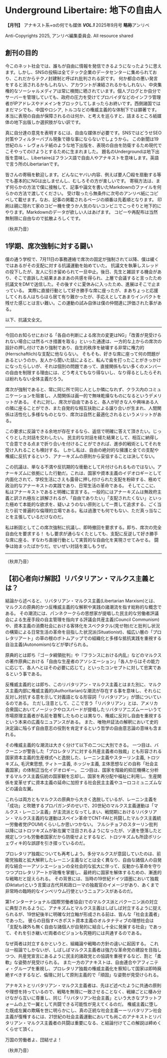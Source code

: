 # Underground Libertaire: 地下の自由人

**【月刊】** アナキスト系+αの何でも媒体 **_VOL.1_** 2025年9月号 **略称**アンリベ

Anti-Copyrights 2025, アンリベ編集委員会. All resource shared

## 創刊の目的
今このネット社会では、誰もが自由に情報を発信できるようになったように思えます。しかし、SNSの投稿は全てテック企業のデータセンターに集められており、これだからテクノ封建制と呼ばれ批判される訳です。
何か都合の悪い発言をすると消されるかもしれない、アカウントが凍結されるかもしれない、中央集権的なソーシャルメディアは常に検閲に晒されています。個人ブログとか自分でサーバーを管理していても、政府の圧力を受けてプロバイダなどのインフラ管理者がIPアドレスやドメインをブロックしてしまったらお終いです。西側諸国ではまだマシでも、中国やロシア, トルコなどの権威主義的な体制下では顕著です。
本当に表現の自由が保障されるのは何か、と考えを巡らすと、詰まるところ紙媒体の地下出版しか選択肢がない訳です。

真に自分達の意見を表明するには、自由な媒体が必要です。SNSではどうせSEO対策やフィルターバブル現象で碌な事にならないでしょうから。
この新聞は19世紀のル・レヴォルテ紙のような地下出版を、表現の自由を防衛するため現代でこそやってのけようとするために生まれました。
題名のUndergroundは地下出版を意味し、Libertaireはフランス語で自由人やアナキストを意味します。英語で言う所のLibertarianです。

皆さんの寄稿を歓迎します。どんなにヤバい内容、例えば要人〇殺を扇動する等でも基本的にNGは出しませんし、むしろその方が楽しいです。
寄稿方法は、まず何らかの方法で僕に接触して、記事や論文を書いたMarkdownのファイルを何らかの方法で渡してください。
受け取ったら無条件に次号のアンリベ紙にコピペして載せます。なお、記事の掲載されるページの順番は先着順となります。
印刷は親に隠れて家のコピー機を使うか人気のないコンビニでこっそりと地下的にやります。Markdownのデータが欲しい人はあげます。
コピーや再配布は当然無制限に自由なので拡散よろしくです。

（秋井乃音）

## 1学期、席次強制に対する闘い
僕の通う学校で、7月11日の事務連絡で席次の固定が強制されて以降、僕は緩くではあるがその支配に対する抗議運動を始めていた。
抗議文を執筆しスレッドの投下したが、友人に引き留められて一旦中止。後日、先生と雑談する機会があり、そこで直訴した結果まあまあの共感を得られ、上層で会議すると言ったため抗議文をDMで送信した。その後すぐに夏休みに入ったため、進展はそこで止まっている。
実際に直接行動として好き勝手な席に座ったが、まあちょっと応援してくれる人はちらほら居て有り難かったが、手応えとしてあまりインパクトを残せた感じとは言い難い。この運動の試み自体は僕の仲間達に評価された事がある。

以下、抗議文全文。

---

今回のお知らせにおける「各自の判断による席次の変更はNG」「改善が見受けられない場合には然るべき措置を取る」といった通達は、一方的な上からの席次の設計の押し付けであり強制であり、自生的秩序を破壊する非常に権力的(Herrschaftlich)な支配に他ならない。
そもそも、好きな席に座って何の問題があるというのか。友人から聞いた話によると、転んで歯を打ったことがきっかけになったらしいが、それは個別の問題であって、直接関係もない多くのメンバーの自由を制限する理由には、どう考えてもなり得ないし、なり得るとしたらそれは紛れもない全体主義だろう。

席次が強制であると、常に同じ所で同じ人としか隣になれず、クラス内のコミュニケーションを阻害し、人間関係は画一的で無味乾燥なものになるというデメリットがある。
それに対し、席次が自由であると、各人が好きな人や興味ある人の隣に座ることができ、また自発的な相互扶助による譲り合いが生まれ、人間関係は活性化し多様なものとなり、席次は自然と最適化されるというメリットがある。

この要求に反論できる余地が存在するなら、返信で明確に答えて頂きたい。じっくりとした対話を交わしたい。
民主的な対話を経た結果として、相互に納得して合意できる点まで折り合いを付けることができれば、進歩的戦術としてそれを受け入れることも検討する。
しかし私は、自由の絶対的な擁護と全ての支配や権威に反抗するという、アナーキズムの原則から妥協することは決してない。

この抗議は、単なる不満や反抗期的な衝動として片付けられるものではない。アナーキズムに依拠にした行動だ。これは、国家や資本主義のイデオロギーとして内面化されて、学校生活にさえも露骨に押し付けられた支配を粉砕する、極めて政治的なアナーキストの実践であり、日常生活の革命である。
そしてここに、私はアナーキストであると明確に宣言する。一般的にはアナーキズムは無政府主義と訳され極左と誤解されるが、「自由でありたい」「支配されたくない」といった極めて本能的な欲求を、疑いようのない原則として一貫して追求する、ごく当たり前で普遍的な倫理的立場である。私は過激でも何でもない、ただ真っ当なことを主張しているだけなのだ。

私は断固としてこの席次強制に抗議し、即時撤回を要求する。即ち、席次の完全自由化を要求する！
もし要求が通らなくたとしても、支配に反逆して好き勝手な席に座る、すなわち直接行動として実質的な自由化を実現させてみせる。
闘争は始まったばかりだ。せいぜい対話を楽しもうぜ。

---

（秋井乃音）

##  【初心者向け解説】リバタリアン・マルクス主義とは？ 
結論から述べると、リバタリアン・マルクス主義(Libertarian Marxism)とは、マルクスの原典的かつ反権威主義的な解釈や実践の諸潮流を指す総称的な概念である。
その潮流には、パンネクークらの思想家が提唱した民主的な労働者評議会による生産手段の自主管理を指向する評議会共産主義(Council Communism)や、資本主義の消費社会における客体化をスペクタクル(見せ物)だと批判し状況の構築による日常生活の革命を目指した状況派(Situationist)、幅広い層の「プロレタリアート」の草の根のボトムアップでの組織化と多様な抵抗実践を重視する自治主義(Autonomism)などが挙げられる。

原典的とは即ち『ゴータ綱領批判』や『フランスにおける内乱』などのマルクスの著作原典における「自由な生産者のアソシエーション」「各人からはその能力に応じて、各人へとはその必要に応じて」といったコンセプトに対して忠実であるという事である。

反権威主義的とは即ち、このリバタリアン・マルクス主義とはまた別に、マルクス主義内部に権威主義的(Authoritarian)な潮流が存在する事を意味し、それらに反対し対抗する意を示して対義語となる形容詞「リバタリアン」が頭についているのである。
ただし注意として、ここで言う「リバタリアン」とは、アメリカ合衆国においてノージックやロスバードが提唱したリバタリアニズムーーいうて市場原理主義者が名前を簒奪したものとは異なり、権威に反対し自由を重視するという本来の広義なニュアンスがある。
また、唯物弁証法の解釈において史的決定論に陥らず自由意志の役割を肯定するという哲学の自由意志論の意味も含まれる。

その権威主義的な潮流は大きく分けて以下の二つに大別できる。
一つ目は、バクーニンが警告した「プロレタリアに対する共産主義者の独裁」とも形容される国家資本主義的生産様式へと逸脱した、レーニン主義やスターリン主義, トロツキズム, 毛沢東思想, ティトー主義, ホッジャ主義, 主体思想などの自称「社会主義国家」の体制正当化イデオロギー。
二つ目は、国家を階級的抑圧機構と分析するマルクス主義伝統の国家観を忘却し、国家を再分配や福祉に利用し、生産関係を変革せずに資本主義の延命に加担する社会民主主義やユーロコミュニズムなどの議会左翼。

これらは両方ともマルクスの原典から大きく逸脱しているが、レーニン主義を「成功」と吹聴するプロパガンダのせいで、20世紀のマルクス主義運動は「マルクス・レーニン主義」が主流派となってしまい、戦間期におけるリバタリアン・マルクス主義的な運動はスペイン革命でCNT-FAIと共闘したマルクス主義統一労働者党(POUM)くらいしか思いつかない。
フルシチョフのスターリン批判以降にはトロツキズムが新左翼で注目されるようになったが、ソ連を堕落したと規定しつつも労働者国家だから防衛せよとするなど、トロツキズムも所詮ボリシェヴィキ的な誤謬を引き摺っているのだ。

プロレタリア独裁についても再考しよう。多分マルクスが意図していたのは、前衛党独裁と拡大解釈したレーニン主義などとは全く異なり、自由な諸個人の自発的な結合ーーアソシエーションの全社会的な拡大に伴って、反動から革命を守りつつプロレタリアートが政権を掌握し、最終的に国家を解体するための、漸進的な戦略だと捉えられる。
その背景には、当時の19世紀ドイツ語圏において独裁(Diktatur)という言葉は古代共和政ローマの独裁官のイメージがあり、あくまで非常時の臨時的なインペリウム行使というニュアンスがあるのだ。

第1インターナショナル(国際労働者協会)でのマルクス派とバクーニン派の対立に典型されるように、アナキズムとマルクス主義はしばしば対立するように捉えられるが、19世紀後半に明確な対立軸が形成される前は、皆んな「社会主義者」であった。
彼らの目指すべきポスト資本主義のオルタナティブの理想社会は「支配も疎外も無く自由な諸個人が自発的に結合し十全に発展する社会」であって、それを引き継いだ両者のビジョンも究極的には共通するのである。

なぜ両者は対立するかというと、組織論や戦略の方針の違いに起因する。
これは一般論でしかないが、しばしばマルクス主義者は強力な革命党の建設を目指しつつ、共産党宣言にあるように民主的諸政党との協調を重視するなど、割と「柔軟」な姿勢が見受けられる。
また一方のアナキストは、自由連合やアフィニティ・グループを重視し、プロレタリア独裁の権威主義化を察知して国家は即時廃絶すべきするなど、倫理に対して原則主義的で「頑固」な姿勢が見受けられる。

アナキストとリバタリアン・マルクス主義者は、先ほど述べたように共通の原則や理想を持っているので、戦略を無理に一致させることなく、戦線ごとに棲み分けながら互いに尊重し、同じ「リバタリアン社会主義」という大きなプラットフォームの上で一翼として共闘できる可能性が見えてくるのだ。
権威主義に堕した既成左翼の欺瞞を世に明らかにし、真の正統な社会主義ーーリバタリアン社会主義が復権するには、21世紀の社会主義運動においても尚このアナキストとリバタリアン・マルクス主義者の共闘は重要になる、と結論付けてこの解説は締めくくらせて頂く。

万国の労働者よ、団結せよ！

（秋井乃音）
